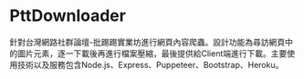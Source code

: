 # PttDownloader
針對台灣網路社群論壇-批踢踢實業坊進行網頁內容爬蟲。設計功能為尋訪網頁中的圖片元素，逐一下載後再進行檔案壓縮，最後提供給Client端進行下載。主要使用技術以及服務包含Node.js、Express、Puppeteer、Bootstrap、Heroku。

